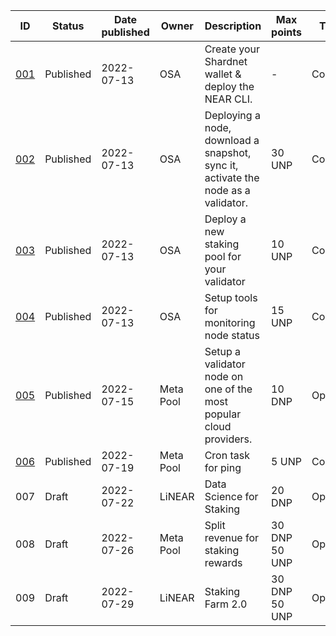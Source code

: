 | ID                                                                       | Status    | Date published | Owner     | Description                                                                       | Max points       | Type     | Target network |
| ------------------------------------------------------------------------ | --------- | -------------- | --------- | --------------------------------------------------------------------------------- | ---------------- | -------- | -------------- |
| [001](https://github.com/near/stakewars-iii/blob/main/challenges/001.md) | Published | 2022-07-13     | OSA       | Create your Shardnet wallet & deploy the NEAR CLI.                                | \-               | Core     | Shardnet       |
| [002](https://github.com/near/stakewars-iii/blob/main/challenges/002.md) | Published | 2022-07-13     | OSA       | Deploying a node, download a snapshot, sync it, activate the node as a validator. | 30 UNP           | Core     | Shardnet       |
| [003](https://github.com/near/stakewars-iii/blob/main/challenges/003.md) | Published | 2022-07-13     | OSA       | Deploy a new staking pool for your validator                                      | 10 UNP           | Core     | Shardnet       |
| [004](https://github.com/near/stakewars-iii/blob/main/challenges/004.md) | Published | 2022-07-13     | OSA       | Setup tools for monitoring node status                                            | 15 UNP           | Core     | Shardnet       |
| [005](https://github.com/near/stakewars-iii/blob/main/challenges/005.md) | Published | 2022-07-15     | Meta Pool | Setup a validator node on one of the most popular cloud providers.                | 10 DNP           | Optional | Shardnet       |
| [006](https://github.com/near/stakewars-iii/blob/main/challenges/006.md) | Published | 2022-07-19     | Meta Pool | Cron task for ping                                                                | 5 UNP            | Core     | Shardnet       |
| 007                                                                      | Draft     | 2022-07-22     | LiNEAR    | Data Science for Staking                                                          | 20 DNP           | Optional | Shardnet       |
| 008                                                                      | Draft     | 2022-07-26     | Meta Pool | Split revenue for staking rewards                                                 | 30 DNP<br>50 UNP | Optional | Shardnet       |
| 009                                                                      | Draft     | 2022-07-29     | LiNEAR    | Staking Farm 2.0                                                                  | 30 DNP<br>50 UNP | Optional | Shardnet       |
